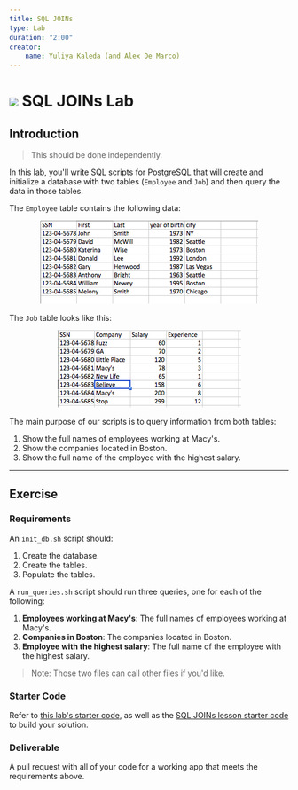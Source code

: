 ```yaml
---
title: SQL JOINs
type: Lab
duration: "2:00"
creator:
    name: Yuliya Kaleda (and Alex De Marco)
---
```


# ![](https://ga-dash.s3.amazonaws.com/production/assets/logo-9f88ae6c9c3871690e33280fcf557f33.png) SQL JOINs Lab

## Introduction

> This should be done independently.

In this lab, you'll write SQL scripts for PostgreSQL that will create and initialize a database with two tables (`Employee` and `Job`) and then query the data in those tables. 

The `Employee` table contains the following data:  

<p align="center">
  <img src="./screenshots/employee.png">  
</p>

The `Job` table looks like this:  

<p align="center">
  <img src="./screenshots/job.png">   
</p>

The main purpose of our scripts is to query information from both tables:  

1.  Show the full names of employees working at Macy's.
2.  Show the companies located in Boston.  
3.  Show the full name of the employee with the highest salary.  

-------

## Exercise

### Requirements

An ``init_db.sh`` script should:  
  1. Create the database. 
  1. Create the tables.
  1. Populate the tables.

A ``run_queries.sh`` script should run three queries, one for each of the following:
  1. **Employees working at Macy's**: The full names of employees working at Macy's.
  1. **Companies in Boston**: The companies located in Boston.
  1. **Employee with the highest salary**: The full name of the employee with the highest salary.

> Note: Those two files can call other files if you'd like.

### Starter Code

Refer to [this lab's starter code](./starter-code), as well as the [SQL JOINs lesson starter code](../sql-joins-lesson/starter-code) to build your solution.

### Deliverable

A pull request with all of your code for a working app that meets the requirements above.
